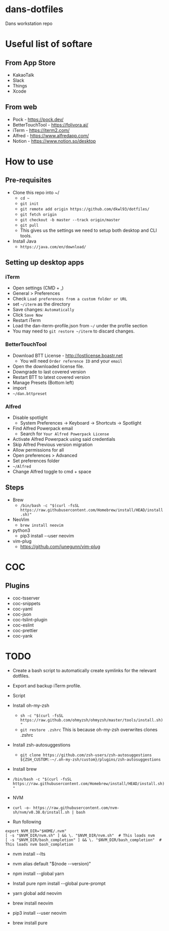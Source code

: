 # dans-dotfiles

Dans workstation repo

# Useful list of softare
## From App Store
* KakaoTalk
* Slack
* Things
* Xcode

## From web
* Pock - https://pock.dev/
* BetterTouchTool - https://folivora.ai/
* iTerm - https://iterm2.com/
* Alfred - https://www.alfredapp.com/
* Notion - https://www.notion.so/desktop

# How to use
## Pre-requisites
* Clone this repo into ~/
  * `cd ~`
  * `git init`
  * `git remote add origin https://github.com/dkwl93/dotfiles/`
  * `git fetch origin`
  * `git checkout -b master --track origin/master`
  * `git pull`
  * This gives us the settings we need to setup both desktop and CLI tools.
* Install Java
  * `https://java.com/en/download/`
 
## Setting up desktop apps
### iTerm
* Open settings (CMD + ,)
* General > Preferences 
* Check `Load preferences from a custom folder or URL`
* set `~/iterm` as the directory
* Save changes: `Automatically`
* Click `Save Now`
* Restart iTerm
* Load the dan-iterm-profile.json from `~/` under the profile section
* You may need to `git restore ~/iterm` to discard changes.

### BetterTouchTool
* Download BTT License - http://lostlicense.boastr.net
  * You will need `Order reference ID` and your `email`
* Open the downloaded license file.
* Downgrade to last covered version
* Restart BTT to latest covered version
* Manage Presets (Bottom left)
* import
* `~/dan.bttpreset`

### Alfred
* Disable spotlight
  * System Preferences -> Keyboard -> Shortcuts -> Spotlight
* Find Alfred Powerpack email
  * Search for `Your Alfred Powerpack License`
* Activate Alfred Powerpack using said credentials
* Skip Alfred Previous version migration
* Allow permissions for all
* Open preferences > Advanced
* Set preferences folder 
* `~/Alfred`
* Change Alfred toggle to cmd + space

## Steps
* Brew
  * `/bin/bash -c "$(curl -fsSL https://raw.githubusercontent.com/Homebrew/install/HEAD/install.sh)"`
* NeoVim
  * `brew install neovim`
* python3
  * pip3 install --user neovim
* vim-plug
  * https://github.com/junegunn/vim-plug

# COC
## Plugins
* coc-tsserver
* coc-snippets
* coc-yaml
* coc-json
* coc-tslint-plugin
* coc-eslint
* coc-prettier
* coc-yank

# TODO
* Create a bash script to automatically create symlinks for the relevant dotfiles.
* Export and backup iTerm profile.
* Script
 * Install oh-my-zsh
   * `sh -c "$(curl -fsSL https://raw.github.com/ohmyzsh/ohmyzsh/master/tools/install.sh)"`
   * `git restore .zshrc` This is because oh-my-zsh overwrites clones .zshrc
 * Install zsh-autosuggestions
   * `git clone https://github.com/zsh-users/zsh-autosuggestions ${ZSH_CUSTOM:-~/.oh-my-zsh/custom}/plugins/zsh-autosuggestions`

 * Install brew
  * `/bin/bash -c "$(curl -fsSL https://raw.githubusercontent.com/Homebrew/install/HEAD/install.sh)"`
 * NVM
  * `curl -o- https://raw.githubusercontent.com/nvm-sh/nvm/v0.38.0/install.sh | bash` 
  * Run following
```
export NVM_DIR="$HOME/.nvm"
[ -s "$NVM_DIR/nvm.sh" ] && \. "$NVM_DIR/nvm.sh"  # This loads nvm
[ -s "$NVM_DIR/bash_completion" ] && \. "$NVM_DIR/bash_completion"  # This loads nvm bash_completion
```
   * nvm install --lts
   * nvm alias default "$(node --version)"
 
 * npm install --global yarn
 * Install pure npm install --global pure-prompt
 * yarn global add neovim
 * brew install neovim
 * pip3 install --user neovim
 * brew install pure

